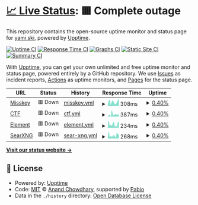 # [📈 Live Status](https://uptime.yami.ski): <!--live status--> **🟥 Complete outage**

This repository contains the open-source uptime monitor and status page for [yami.ski](https://hub.yami.ski/), powered by [Upptime](https://github.com/upptime/upptime).

[![Uptime CI](https://github.com/yamisskey/uptime.yami.ski/workflows/Uptime%20CI/badge.svg)](https://github.com/yamisskey/uptime.yami.ski/actions?query=workflow%3A%22Uptime+CI%22)
[![Response Time CI](https://github.com/yamisskey/uptime.yami.ski/workflows/Response%20Time%20CI/badge.svg)](https://github.com/yamisskey/uptime.yami.ski/actions?query=workflow%3A%22Response+Time+CI%22)
[![Graphs CI](https://github.com/yamisskey/uptime.yami.ski/workflows/Graphs%20CI/badge.svg)](https://github.com/yamisskey/uptime.yami.ski/actions?query=workflow%3A%22Graphs+CI%22)
[![Static Site CI](https://github.com/yamisskey/uptime.yami.ski/workflows/Static%20Site%20CI/badge.svg)](https://github.com/yamisskey/uptime.yami.ski/actions?query=workflow%3A%22Static+Site+CI%22)
[![Summary CI](https://github.com/yamisskey/uptime.yami.ski/workflows/Summary%20CI/badge.svg)](https://github.com/yamisskey/uptime.yami.ski/actions?query=workflow%3A%22Summary+CI%22)

With [Upptime](https://upptime.js.org), you can get your own unlimited and free uptime monitor and status page, powered entirely by a GitHub repository. We use [Issues](https://github.com/yamisskey/uptime.yami.ski/issues) as incident reports, [Actions](https://github.com/yamisskey/uptime.yami.ski/actions) as uptime monitors, and [Pages](https://uptime.yami.ski) for the status page.

<!--start: status pages-->
<!-- This summary is generated by Upptime (https://github.com/upptime/upptime) -->
<!-- Do not edit this manually, your changes will be overwritten -->
<!-- prettier-ignore -->
| URL | Status | History | Response Time | Uptime |
| --- | ------ | ------- | ------------- | ------ |
| <img alt="" src="https://icons.duckduckgo.com/ip3/yami.ski.ico" height="13"> [Misskey](https://yami.ski) | 🟥 Down | [misskey.yml](https://github.com/yamisskey/uptime.yami.ski/commits/HEAD/history/misskey.yml) | <details><summary><img alt="Response time graph" src="./graphs/misskey/response-time-week.png" height="20"> 308ms</summary><br><a href="https://uptime.yami.ski/history/misskey"><img alt="Response time 267" src="https://img.shields.io/endpoint?url=https%3A%2F%2Fraw.githubusercontent.com%2Fyamisskey%2Fuptime.yami.ski%2FHEAD%2Fapi%2Fmisskey%2Fresponse-time.json"></a><br><a href="https://uptime.yami.ski/history/misskey"><img alt="24-hour response time 363" src="https://img.shields.io/endpoint?url=https%3A%2F%2Fraw.githubusercontent.com%2Fyamisskey%2Fuptime.yami.ski%2FHEAD%2Fapi%2Fmisskey%2Fresponse-time-day.json"></a><br><a href="https://uptime.yami.ski/history/misskey"><img alt="7-day response time 308" src="https://img.shields.io/endpoint?url=https%3A%2F%2Fraw.githubusercontent.com%2Fyamisskey%2Fuptime.yami.ski%2FHEAD%2Fapi%2Fmisskey%2Fresponse-time-week.json"></a><br><a href="https://uptime.yami.ski/history/misskey"><img alt="30-day response time 275" src="https://img.shields.io/endpoint?url=https%3A%2F%2Fraw.githubusercontent.com%2Fyamisskey%2Fuptime.yami.ski%2FHEAD%2Fapi%2Fmisskey%2Fresponse-time-month.json"></a><br><a href="https://uptime.yami.ski/history/misskey"><img alt="1-year response time 267" src="https://img.shields.io/endpoint?url=https%3A%2F%2Fraw.githubusercontent.com%2Fyamisskey%2Fuptime.yami.ski%2FHEAD%2Fapi%2Fmisskey%2Fresponse-time-year.json"></a></details> | <details><summary><a href="https://uptime.yami.ski/history/misskey">0.40%</a></summary><a href="https://uptime.yami.ski/history/misskey"><img alt="All-time uptime 0.08%" src="https://img.shields.io/endpoint?url=https%3A%2F%2Fraw.githubusercontent.com%2Fyamisskey%2Fuptime.yami.ski%2FHEAD%2Fapi%2Fmisskey%2Fuptime.json"></a><br><a href="https://uptime.yami.ski/history/misskey"><img alt="24-hour uptime 2.81%" src="https://img.shields.io/endpoint?url=https%3A%2F%2Fraw.githubusercontent.com%2Fyamisskey%2Fuptime.yami.ski%2FHEAD%2Fapi%2Fmisskey%2Fuptime-day.json"></a><br><a href="https://uptime.yami.ski/history/misskey"><img alt="7-day uptime 0.40%" src="https://img.shields.io/endpoint?url=https%3A%2F%2Fraw.githubusercontent.com%2Fyamisskey%2Fuptime.yami.ski%2FHEAD%2Fapi%2Fmisskey%2Fuptime-week.json"></a><br><a href="https://uptime.yami.ski/history/misskey"><img alt="30-day uptime 1.47%" src="https://img.shields.io/endpoint?url=https%3A%2F%2Fraw.githubusercontent.com%2Fyamisskey%2Fuptime.yami.ski%2FHEAD%2Fapi%2Fmisskey%2Fuptime-month.json"></a><br><a href="https://uptime.yami.ski/history/misskey"><img alt="1-year uptime 0.08%" src="https://img.shields.io/endpoint?url=https%3A%2F%2Fraw.githubusercontent.com%2Fyamisskey%2Fuptime.yami.ski%2FHEAD%2Fapi%2Fmisskey%2Fuptime-year.json"></a></details>
| <img alt="" src="https://icons.duckduckgo.com/ip3/ctf.yami.ski.ico" height="13"> [CTF](https://ctf.yami.ski) | 🟥 Down | [ctf.yml](https://github.com/yamisskey/uptime.yami.ski/commits/HEAD/history/ctf.yml) | <details><summary><img alt="Response time graph" src="./graphs/ctf/response-time-week.png" height="20"> 387ms</summary><br><a href="https://uptime.yami.ski/history/ctf"><img alt="Response time 274" src="https://img.shields.io/endpoint?url=https%3A%2F%2Fraw.githubusercontent.com%2Fyamisskey%2Fuptime.yami.ski%2FHEAD%2Fapi%2Fctf%2Fresponse-time.json"></a><br><a href="https://uptime.yami.ski/history/ctf"><img alt="24-hour response time 403" src="https://img.shields.io/endpoint?url=https%3A%2F%2Fraw.githubusercontent.com%2Fyamisskey%2Fuptime.yami.ski%2FHEAD%2Fapi%2Fctf%2Fresponse-time-day.json"></a><br><a href="https://uptime.yami.ski/history/ctf"><img alt="7-day response time 387" src="https://img.shields.io/endpoint?url=https%3A%2F%2Fraw.githubusercontent.com%2Fyamisskey%2Fuptime.yami.ski%2FHEAD%2Fapi%2Fctf%2Fresponse-time-week.json"></a><br><a href="https://uptime.yami.ski/history/ctf"><img alt="30-day response time 282" src="https://img.shields.io/endpoint?url=https%3A%2F%2Fraw.githubusercontent.com%2Fyamisskey%2Fuptime.yami.ski%2FHEAD%2Fapi%2Fctf%2Fresponse-time-month.json"></a><br><a href="https://uptime.yami.ski/history/ctf"><img alt="1-year response time 274" src="https://img.shields.io/endpoint?url=https%3A%2F%2Fraw.githubusercontent.com%2Fyamisskey%2Fuptime.yami.ski%2FHEAD%2Fapi%2Fctf%2Fresponse-time-year.json"></a></details> | <details><summary><a href="https://uptime.yami.ski/history/ctf">0.40%</a></summary><a href="https://uptime.yami.ski/history/ctf"><img alt="All-time uptime 0.08%" src="https://img.shields.io/endpoint?url=https%3A%2F%2Fraw.githubusercontent.com%2Fyamisskey%2Fuptime.yami.ski%2FHEAD%2Fapi%2Fctf%2Fuptime.json"></a><br><a href="https://uptime.yami.ski/history/ctf"><img alt="24-hour uptime 2.81%" src="https://img.shields.io/endpoint?url=https%3A%2F%2Fraw.githubusercontent.com%2Fyamisskey%2Fuptime.yami.ski%2FHEAD%2Fapi%2Fctf%2Fuptime-day.json"></a><br><a href="https://uptime.yami.ski/history/ctf"><img alt="7-day uptime 0.40%" src="https://img.shields.io/endpoint?url=https%3A%2F%2Fraw.githubusercontent.com%2Fyamisskey%2Fuptime.yami.ski%2FHEAD%2Fapi%2Fctf%2Fuptime-week.json"></a><br><a href="https://uptime.yami.ski/history/ctf"><img alt="30-day uptime 1.47%" src="https://img.shields.io/endpoint?url=https%3A%2F%2Fraw.githubusercontent.com%2Fyamisskey%2Fuptime.yami.ski%2FHEAD%2Fapi%2Fctf%2Fuptime-month.json"></a><br><a href="https://uptime.yami.ski/history/ctf"><img alt="1-year uptime 0.08%" src="https://img.shields.io/endpoint?url=https%3A%2F%2Fraw.githubusercontent.com%2Fyamisskey%2Fuptime.yami.ski%2FHEAD%2Fapi%2Fctf%2Fuptime-year.json"></a></details>
| <img alt="" src="https://icons.duckduckgo.com/ip3/element.yami.ski.ico" height="13"> [Element](https://element.yami.ski) | 🟥 Down | [element.yml](https://github.com/yamisskey/uptime.yami.ski/commits/HEAD/history/element.yml) | <details><summary><img alt="Response time graph" src="./graphs/element/response-time-week.png" height="20"> 234ms</summary><br><a href="https://uptime.yami.ski/history/element"><img alt="Response time 217" src="https://img.shields.io/endpoint?url=https%3A%2F%2Fraw.githubusercontent.com%2Fyamisskey%2Fuptime.yami.ski%2FHEAD%2Fapi%2Felement%2Fresponse-time.json"></a><br><a href="https://uptime.yami.ski/history/element"><img alt="24-hour response time 253" src="https://img.shields.io/endpoint?url=https%3A%2F%2Fraw.githubusercontent.com%2Fyamisskey%2Fuptime.yami.ski%2FHEAD%2Fapi%2Felement%2Fresponse-time-day.json"></a><br><a href="https://uptime.yami.ski/history/element"><img alt="7-day response time 234" src="https://img.shields.io/endpoint?url=https%3A%2F%2Fraw.githubusercontent.com%2Fyamisskey%2Fuptime.yami.ski%2FHEAD%2Fapi%2Felement%2Fresponse-time-week.json"></a><br><a href="https://uptime.yami.ski/history/element"><img alt="30-day response time 223" src="https://img.shields.io/endpoint?url=https%3A%2F%2Fraw.githubusercontent.com%2Fyamisskey%2Fuptime.yami.ski%2FHEAD%2Fapi%2Felement%2Fresponse-time-month.json"></a><br><a href="https://uptime.yami.ski/history/element"><img alt="1-year response time 217" src="https://img.shields.io/endpoint?url=https%3A%2F%2Fraw.githubusercontent.com%2Fyamisskey%2Fuptime.yami.ski%2FHEAD%2Fapi%2Felement%2Fresponse-time-year.json"></a></details> | <details><summary><a href="https://uptime.yami.ski/history/element">0.40%</a></summary><a href="https://uptime.yami.ski/history/element"><img alt="All-time uptime 0.08%" src="https://img.shields.io/endpoint?url=https%3A%2F%2Fraw.githubusercontent.com%2Fyamisskey%2Fuptime.yami.ski%2FHEAD%2Fapi%2Felement%2Fuptime.json"></a><br><a href="https://uptime.yami.ski/history/element"><img alt="24-hour uptime 2.81%" src="https://img.shields.io/endpoint?url=https%3A%2F%2Fraw.githubusercontent.com%2Fyamisskey%2Fuptime.yami.ski%2FHEAD%2Fapi%2Felement%2Fuptime-day.json"></a><br><a href="https://uptime.yami.ski/history/element"><img alt="7-day uptime 0.40%" src="https://img.shields.io/endpoint?url=https%3A%2F%2Fraw.githubusercontent.com%2Fyamisskey%2Fuptime.yami.ski%2FHEAD%2Fapi%2Felement%2Fuptime-week.json"></a><br><a href="https://uptime.yami.ski/history/element"><img alt="30-day uptime 1.47%" src="https://img.shields.io/endpoint?url=https%3A%2F%2Fraw.githubusercontent.com%2Fyamisskey%2Fuptime.yami.ski%2FHEAD%2Fapi%2Felement%2Fuptime-month.json"></a><br><a href="https://uptime.yami.ski/history/element"><img alt="1-year uptime 0.08%" src="https://img.shields.io/endpoint?url=https%3A%2F%2Fraw.githubusercontent.com%2Fyamisskey%2Fuptime.yami.ski%2FHEAD%2Fapi%2Felement%2Fuptime-year.json"></a></details>
| <img alt="" src="https://icons.duckduckgo.com/ip3/search.yami.ski.ico" height="13"> [SearXNG](https://search.yami.ski) | 🟥 Down | [sear-xng.yml](https://github.com/yamisskey/uptime.yami.ski/commits/HEAD/history/sear-xng.yml) | <details><summary><img alt="Response time graph" src="./graphs/sear-xng/response-time-week.png" height="20"> 268ms</summary><br><a href="https://uptime.yami.ski/history/sear-xng"><img alt="Response time 232" src="https://img.shields.io/endpoint?url=https%3A%2F%2Fraw.githubusercontent.com%2Fyamisskey%2Fuptime.yami.ski%2FHEAD%2Fapi%2Fsear-xng%2Fresponse-time.json"></a><br><a href="https://uptime.yami.ski/history/sear-xng"><img alt="24-hour response time 324" src="https://img.shields.io/endpoint?url=https%3A%2F%2Fraw.githubusercontent.com%2Fyamisskey%2Fuptime.yami.ski%2FHEAD%2Fapi%2Fsear-xng%2Fresponse-time-day.json"></a><br><a href="https://uptime.yami.ski/history/sear-xng"><img alt="7-day response time 268" src="https://img.shields.io/endpoint?url=https%3A%2F%2Fraw.githubusercontent.com%2Fyamisskey%2Fuptime.yami.ski%2FHEAD%2Fapi%2Fsear-xng%2Fresponse-time-week.json"></a><br><a href="https://uptime.yami.ski/history/sear-xng"><img alt="30-day response time 237" src="https://img.shields.io/endpoint?url=https%3A%2F%2Fraw.githubusercontent.com%2Fyamisskey%2Fuptime.yami.ski%2FHEAD%2Fapi%2Fsear-xng%2Fresponse-time-month.json"></a><br><a href="https://uptime.yami.ski/history/sear-xng"><img alt="1-year response time 232" src="https://img.shields.io/endpoint?url=https%3A%2F%2Fraw.githubusercontent.com%2Fyamisskey%2Fuptime.yami.ski%2FHEAD%2Fapi%2Fsear-xng%2Fresponse-time-year.json"></a></details> | <details><summary><a href="https://uptime.yami.ski/history/sear-xng">0.40%</a></summary><a href="https://uptime.yami.ski/history/sear-xng"><img alt="All-time uptime 0.08%" src="https://img.shields.io/endpoint?url=https%3A%2F%2Fraw.githubusercontent.com%2Fyamisskey%2Fuptime.yami.ski%2FHEAD%2Fapi%2Fsear-xng%2Fuptime.json"></a><br><a href="https://uptime.yami.ski/history/sear-xng"><img alt="24-hour uptime 2.81%" src="https://img.shields.io/endpoint?url=https%3A%2F%2Fraw.githubusercontent.com%2Fyamisskey%2Fuptime.yami.ski%2FHEAD%2Fapi%2Fsear-xng%2Fuptime-day.json"></a><br><a href="https://uptime.yami.ski/history/sear-xng"><img alt="7-day uptime 0.40%" src="https://img.shields.io/endpoint?url=https%3A%2F%2Fraw.githubusercontent.com%2Fyamisskey%2Fuptime.yami.ski%2FHEAD%2Fapi%2Fsear-xng%2Fuptime-week.json"></a><br><a href="https://uptime.yami.ski/history/sear-xng"><img alt="30-day uptime 1.47%" src="https://img.shields.io/endpoint?url=https%3A%2F%2Fraw.githubusercontent.com%2Fyamisskey%2Fuptime.yami.ski%2FHEAD%2Fapi%2Fsear-xng%2Fuptime-month.json"></a><br><a href="https://uptime.yami.ski/history/sear-xng"><img alt="1-year uptime 0.08%" src="https://img.shields.io/endpoint?url=https%3A%2F%2Fraw.githubusercontent.com%2Fyamisskey%2Fuptime.yami.ski%2FHEAD%2Fapi%2Fsear-xng%2Fuptime-year.json"></a></details>

<!--end: status pages-->

[**Visit our status website →**](https://uptime.yami.ski)

## 📄 License

- Powered by: [Upptime](https://github.com/upptime/upptime)
- Code: [MIT](./LICENSE) © [Anand Chowdhary](https://anandchowdhary.com), supported by [Pabio](https://pabio.com)
- Data in the `./history` directory: [Open Database License](https://opendatacommons.org/licenses/odbl/1-0/)
